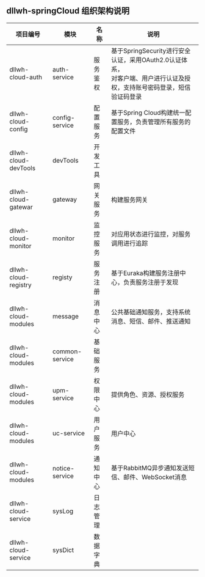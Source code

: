 dllwh-springCloud 组织架构说明
---

| 项目编号  | 模块 | 名称 | 说明 |
| --- | --- | --- | --- |
| dllwh-cloud-auth  | auth-service |服务鉴权| 基于SpringSecurity进行安全认证，采用OAuth2.0认证体系，<br/>对客户端、用户进行认证及授权，支持账号密码登录，短信验证码登录 |
| dllwh-cloud-config  | config-service | 配置服务 | 基于Spring Cloud构建统一配置服务，负责管理所有服务的配置文件 |
| dllwh-cloud-devTools  | devTools | 开发工具 |  |
| dllwh-cloud-gatewar  | gateway | 网关服务 | 构建服务网关 |
| dllwh-cloud-monitor  | monitor | 监控服务 | 对应用状态进行监控，对服务调用进行追踪 |
| dllwh-cloud-registry  | registy | 服务注册 | 基于Euraka构建服务注册中心，负责服务注册于发现 |
| dllwh-cloud-modules | message| 消息中心 | 公共基础通知服务，支持系统消息、短信、邮件、推送通知 |
| dllwh-cloud-modules  | common-service | 基础服务 |  |
| dllwh-cloud-modules  | upm-service | 权限中心 | 提供角色、资源、授权服务 |
| dllwh-cloud-modules  | uc-service | 用户服务 | 用户中心 |
| dllwh-cloud-modules  | notice-service |  通知中心 | 基于RabbitMQ异步通知发送短信、邮件、WebSocket消息  |
| dllwh-cloud-service  | sysLog  | 日志管理  |   |
| dllwh-cloud-service  | sysDict | 数据字典  |   |